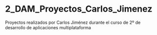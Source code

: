# 2_DAM_Proyectos_Carlos_Jimenez
 Proyectos realizados por Carlos Jiménez durante el curso de 2º de desarrollo de aplicaciones multiplataforma
